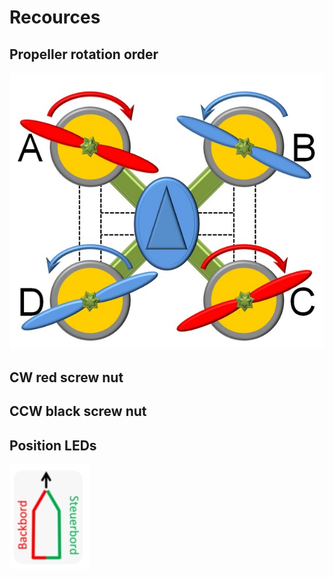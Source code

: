# Recources

## Propeller rotation order
![propeller](../images/Motor_Rotation_order.jpg)

## CW red screw nut<br>
## CCW black screw nut<br>

## Position LEDs
![Position_LED](../images/Back-Steuerbord.jpg)
